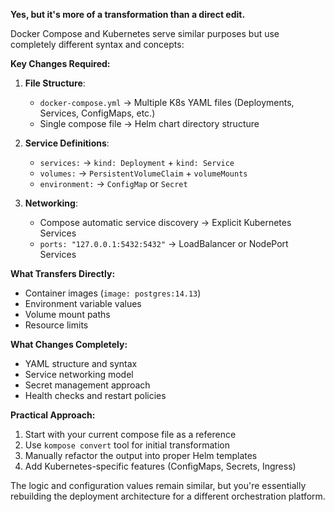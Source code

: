 **Yes, but it's more of a transformation than a direct edit.**

Docker Compose and Kubernetes serve similar purposes but use completely different syntax and concepts:

**Key Changes Required:**

1. **File Structure**: 
   - `docker-compose.yml` → Multiple K8s YAML files (Deployments, Services, ConfigMaps, etc.)
   - Single compose file → Helm chart directory structure

2. **Service Definitions**:
   - `services:` → `kind: Deployment` + `kind: Service`
   - `volumes:` → `PersistentVolumeClaim` + `volumeMounts`
   - `environment:` → `ConfigMap` or `Secret`

3. **Networking**:
   - Compose automatic service discovery → Explicit Kubernetes Services
   - `ports: "127.0.0.1:5432:5432"` → LoadBalancer or NodePort Services

**What Transfers Directly:**
- Container images (`image: postgres:14.13`)
- Environment variable values
- Volume mount paths
- Resource limits

**What Changes Completely:**
- YAML structure and syntax
- Service networking model
- Secret management approach
- Health checks and restart policies

**Practical Approach:**
1. Start with your current compose file as a reference
2. Use `kompose convert` tool for initial transformation
3. Manually refactor the output into proper Helm templates
4. Add Kubernetes-specific features (ConfigMaps, Secrets, Ingress)

The logic and configuration values remain similar, but you're essentially rebuilding the deployment architecture for a different orchestration platform.